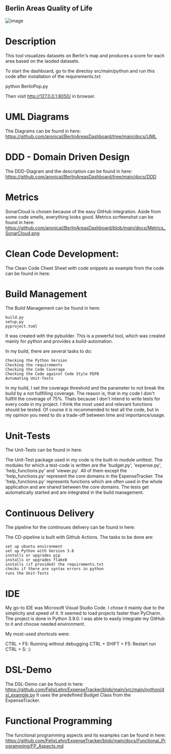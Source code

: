 ## Berlin Areas Quality of Life

![image](https://user-images.githubusercontent.com/73293783/152703893-8cdbdb76-374a-4c54-b41d-91146a847249.png)


# Description

This tool visualizes datasets on Berlin's map and produces a score for each area based on the laoded datasets.

To start the dashboard, go to the directoy src/main/python and run this code after installation of the requirements.txt:

python BerlinPop.py

Then visit http://127.0.0.1:8050/ in browser.

# UML Diagrams

The Diagrams can be found in here: https://github.com/aronical/BerlinAreasDashboard/tree/main/docs/UML


# DDD - Domain Driven Design

The DDD-Diagram and the description can be found in here: https://github.com/aronical/BerlinAreasDashboard/tree/main/docs/DDD

# Metrics

SonarCloud is chosen because of the easy GitHub integration. Aside from some code smells, everything looks good. Metrics scrfeenshot can be found in here: https://github.com/aronical/BerlinAreasDashboard/blob/main/docs/Metrics_SonarCloud.png


# Clean Code Development:

The Clean Code Cheet Sheet with code snippets as example from the code can be found in here: 

# Build Management

The Build Management can be found in here:

    build.py 
    setup.py 
    pyproject.toml 

It was created with the pybuilder. This is a powerful tool, which was created mainly for python and provides a build-automation.

In my build, there are several tasks to do:

    Checking the Python Version
    Checking the requirements
    Checking the Code Coverage
    Checking the Code against Code Style PEP8
    Automating Unit-Tests

In my build, I set the coverage threshold and the parameter to not break the build by a not fullfilling coverage. The reason is, that in my code I don't fullfill the coverage of 75%. Thats because I don't intend to write tests for every code in my project. I think the most used and relevant functions should be tested. Of course it is recommended to test all the code, but in my opinion you need to do a trade-off between time and importance/usage.

# Unit-Tests

The Unit-Tests can be found in here: 


The Unit-Test package used in my code is the built-in module unittest. The modules for which a test-code is written are the 'budget.py', 'expense.py', 'help_functions.py' and 'viewer.py'. All of them except the 'help_functions.py' represent the core domains in the ExpenseTracker. The 'help_functions.py' represents functions which are often used in the whole application and are shared between the core domains. The tests get automatically started and are integrated in the build management.


# Continuous Delivery

The pipeline for the continoues delivery can be found in here: 


The CD-pipeline is built with Github Actions. The tasks to be done are:

    set up ubuntu environment
    set up Python with Version 3.8
    installs or upgrades pip
    installs or upgrades flake8
    installs (if provided) the requirements.txt
    checks if there are syntax errors in python
    runs the Unit-Tests

# IDE

My go-to IDE was Microsoft Visual Studio Code. I chose it mainly due to the simplicity and speed of it. It seemed to load projects faster than PyCharm. The project is done in Python 3.9.0. I was able to easily integrate my GitHub to it and choose needed environment.

My most-used shortcuts were:

CTRL + F5: Running without debugging
CTRL + SHIFT + F5: Restart run
CTRL + S: :)


# DSL-Demo

The DSL-Demo can be found in here: https://github.com/FelixLehn/ExpenseTracker/blob/main/src/main/python/dsl_example.py It uses the predefined Budget Class from the ExpenseTracker.

# Functional Programming

The functional programming aspects and its examples can be found in here: https://github.com/FelixLehn/ExpenseTracker/blob/main/docs/Functional_Programming/FP_Aspects.md
